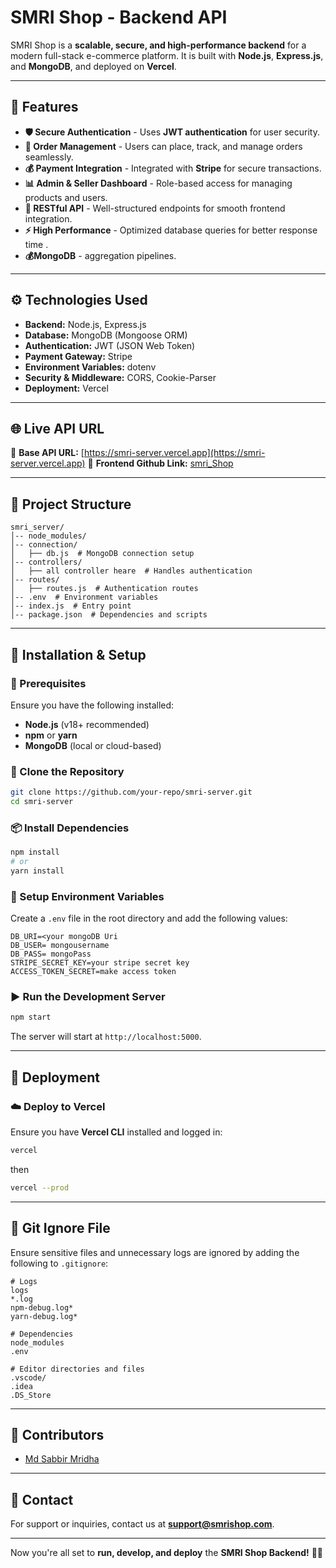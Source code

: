 # SMRI Shop - Backend API

SMRI Shop is a **scalable, secure, and high-performance backend** for a modern full-stack e-commerce platform. It is built with **Node.js**, **Express.js**, and **MongoDB**, and deployed on **Vercel**.

---

## 🚀 Features

- **🛡️ Secure Authentication** - Uses **JWT authentication** for user security.
- **🛒 Order Management** - Users can place, track, and manage orders seamlessly.
- **💰 Payment Integration** - Integrated with **Stripe** for secure transactions.
- **📊 Admin & Seller Dashboard** - Role-based access for managing products and users.
- **📡 RESTful API** - Well-structured endpoints for smooth frontend integration.
- **⚡ High Performance** - Optimized database queries for better response time .
- **💰MongoDB** - aggregation pipelines.

---

## ⚙️ Technologies Used

- **Backend:** Node.js, Express.js
- **Database:** MongoDB (Mongoose ORM)
- **Authentication:** JWT (JSON Web Token)
- **Payment Gateway:** Stripe
- **Environment Variables:** dotenv
- **Security & Middleware:** CORS, Cookie-Parser
- **Deployment:** Vercel

---

## 🌐 Live API URL

🔗 **Base API URL:** [https://smri-server.vercel.app](https://smri-server.vercel.app)
🔗 **Frontend Github Link:** [smri_Shop](https://github.com/S8374/Smri_Website-.git)

---

## 📂 Project Structure

```
smri_server/
│-- node_modules/
│-- connection/
│   ├── db.js  # MongoDB connection setup
│-- controllers/
│   ├── all controller heare  # Handles authentication
│-- routes/
│   ├── routes.js  # Authentication routes
│-- .env  # Environment variables
│-- index.js  # Entry point
│-- package.json  # Dependencies and scripts
```

---

## 🔧 Installation & Setup

### 📌 Prerequisites

Ensure you have the following installed:

- **Node.js** (v18+ recommended)
- **npm** or **yarn**
- **MongoDB** (local or cloud-based)

### 🔻 Clone the Repository

```sh
git clone https://github.com/your-repo/smri-server.git
cd smri-server
```

### 📦 Install Dependencies

```sh
npm install
# or
yarn install
```

### 🔑 Setup Environment Variables

Create a `.env` file in the root directory and add the following values:

```env
DB_URI=<your mongoDB Uri
DB_USER= mongousername
DB_PASS= mongoPass
STRIPE_SECRET_KEY=your stripe secret key
ACCESS_TOKEN_SECRET=make access token
```

### ▶️ Run the Development Server

```sh
npm start
```

The server will start at `http://localhost:5000`.

---

## 🚀 Deployment

### ☁️ Deploy to Vercel

Ensure you have **Vercel CLI** installed and logged in:

```sh
vercel
```
then

```sh
vercel --prod
```

---

## 📂 Git Ignore File

Ensure sensitive files and unnecessary logs are ignored by adding the following to `.gitignore`:

```gitignore
# Logs
logs
*.log
npm-debug.log*
yarn-debug.log*

# Dependencies
node_modules
.env

# Editor directories and files
.vscode/
.idea
.DS_Store
```

---
## 👥 Contributors

- [Md Sabbir Mridha](https://github.com/S8374)

---

## 📧 Contact

For support or inquiries, contact us at **[support@smrishop.com](sabbirmridha880@gmail.com)**.

---

Now you're all set to **run, develop, and deploy** the **SMRI Shop Backend!** 🚀🔥



